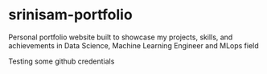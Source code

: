 # srinisam-portfolio
Personal portfolio website built to showcase my projects, skills, and achievements in Data Science, Machine Learning Engineer and MLops field

Testing some github credentials
